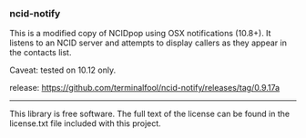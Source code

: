 ### ncid-notify
This is a modified copy of NCIDpop using OSX notifications (10.8+). It listens to an NCID server and attempts to display callers as they appear in the contacts list.

Caveat: tested on 10.12 only.

release: https://github.com/terminalfool/ncid-notify/releases/tag/0.9.17a

***

This library is free software. The full text of the license can be found in the license.txt file included with this project.
